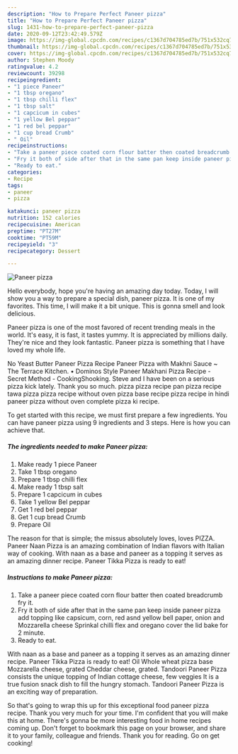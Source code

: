 ```yaml
---
description: "How to Prepare Perfect Paneer pizza"
title: "How to Prepare Perfect Paneer pizza"
slug: 1431-how-to-prepare-perfect-paneer-pizza
date: 2020-09-12T23:42:49.579Z
image: https://img-global.cpcdn.com/recipes/c1367d704785ed7b/751x532cq70/paneer-pizza-recipe-main-photo.jpg
thumbnail: https://img-global.cpcdn.com/recipes/c1367d704785ed7b/751x532cq70/paneer-pizza-recipe-main-photo.jpg
cover: https://img-global.cpcdn.com/recipes/c1367d704785ed7b/751x532cq70/paneer-pizza-recipe-main-photo.jpg
author: Stephen Moody
ratingvalue: 4.2
reviewcount: 39298
recipeingredient:
- "1 piece Paneer"
- "1 tbsp oregano"
- "1 tbsp chilli flex"
- "1 tbsp salt"
- "1 capcicum in cubes"
- "1 yellow Bel peppar"
- "1 red bel peppar"
- "1 cup bread Crumb"
- " Oil"
recipeinstructions:
- "Take a paneer piece coated corn flour batter then coated breadcrumb fry it."
- "Fry it both of side after that in the same pan keep inside paneer pizza add topping like capsicum, corn, red asnd yellow bell paper, onion and Mozzarella cheese Sprinkal chilli flex and oregano cover the lid bake for 2 minute."
- "Ready to eat."
categories:
- Recipe
tags:
- paneer
- pizza

katakunci: paneer pizza 
nutrition: 152 calories
recipecuisine: American
preptime: "PT27M"
cooktime: "PT59M"
recipeyield: "3"
recipecategory: Dessert

---
```



![Paneer pizza](https://img-global.cpcdn.com/recipes/c1367d704785ed7b/751x532cq70/paneer-pizza-recipe-main-photo.jpg)

Hello everybody, hope you're having an amazing day today. Today, I will show you a way to prepare a special dish, paneer pizza. It is one of my favorites. This time, I will make it a bit unique. This is gonna smell and look delicious.

Paneer pizza is one of the most favored of recent trending meals in the world. It's easy, it is fast, it tastes yummy. It is appreciated by millions daily. They're nice and they look fantastic. Paneer pizza is something that I have loved my whole life.

No Yeast Butter Paneer Pizza Recipe Paneer Pizza with Makhni Sauce ~ The Terrace Kitchen. • Dominos Style Paneer Makhani Pizza Recipe - Secret Method - CookingShooking. Steve and I have been on a serious pizza kick lately. Thank you so much. pizza pizza recipe pan pizza recipe tawa pizza pizza recipe without oven pizza base recipe pizza recipe in hindi paneer pizza without oven complete pizza ki recipe.


To get started with this recipe, we must first prepare a few ingredients. You can have paneer pizza using 9 ingredients and 3 steps. Here is how you can achieve that.

<!--inarticleads1-->

##### The ingredients needed to make Paneer pizza:

1. Make ready 1 piece Paneer
1. Take 1 tbsp oregano
1. Prepare 1 tbsp chilli flex
1. Make ready 1 tbsp salt
1. Prepare 1 capcicum in cubes
1. Take 1 yellow Bel peppar
1. Get 1 red bel peppar
1. Get 1 cup bread Crumb
1. Prepare  Oil


The reason for that is simple; the missus absolutely loves, loves PIZZA. Paneer Naan Pizza is an amazing combination of Indian flavors with Italian way of cooking. With naan as a base and paneer as a topping it serves as an amazing dinner recipe. Paneer Tikka Pizza is ready to eat! 

<!--inarticleads2-->

##### Instructions to make Paneer pizza:

1. Take a paneer piece coated corn flour batter then coated breadcrumb fry it.
1. Fry it both of side after that in the same pan keep inside paneer pizza add topping like capsicum, corn, red asnd yellow bell paper, onion and Mozzarella cheese Sprinkal chilli flex and oregano cover the lid bake for 2 minute.
1. Ready to eat.


With naan as a base and paneer as a topping it serves as an amazing dinner recipe. Paneer Tikka Pizza is ready to eat! Oil Whole wheat pizza base Mozzarella cheese, grated Cheddar cheese, grated. Tandoori Paneer Pizza consists the unique topping of Indian cottage cheese, few veggies It is a true fusion snack dish to fill the hungry stomach. Tandoori Paneer Pizza is an exciting way of preparation. 

So that's going to wrap this up for this exceptional food paneer pizza recipe. Thank you very much for your time. I'm confident that you will make this at home. There's gonna be more interesting food in home recipes coming up. Don't forget to bookmark this page on your browser, and share it to your family, colleague and friends. Thank you for reading. Go on get cooking!
